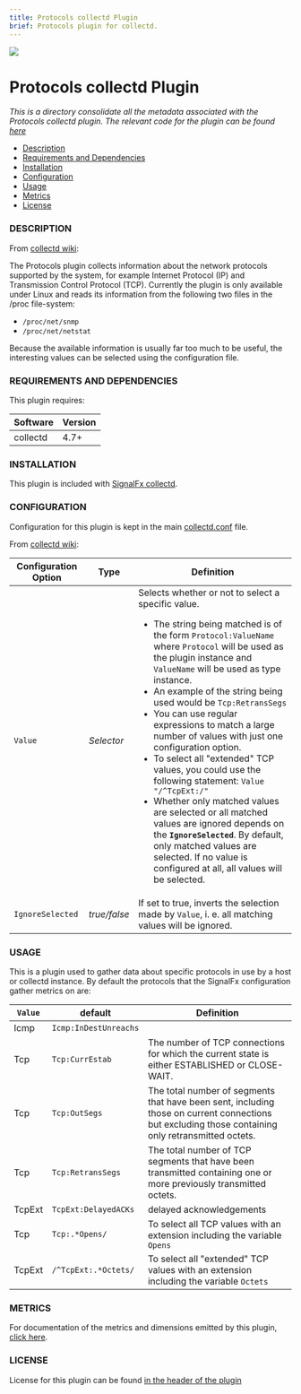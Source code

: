 ```yaml
---
title: Protocols collectd Plugin
brief: Protocols plugin for collectd.
---
```

![](https://github.com/signalfx/Integrations/blob/master/collectd/img/integrations_collectd.png)
# Protocols collectd Plugin

_This is a directory consolidate all the metadata associated with the Protocols collectd plugin. The relevant code for the plugin can be found [here](https://github.com/signalfx/collectd/blob/master/src/protocols.c)_

- [Description](#description)
- [Requirements and Dependencies](#requirements-and-dependencies)
- [Installation](#installation)
- [Configuration](#configuration)
- [Usage](#usage)
- [Metrics](#metrics)
- [License](#license)

### DESCRIPTION

From [collectd wiki](https://collectd.org/wiki/index.php/Plugin:Protocols):

The Protocols plugin collects information about the network protocols supported by the system, for example Internet Protocol (IP) and Transmission Control Protocol (TCP). Currently the plugin is only available under Linux and reads its information from the following two files in the /proc file-system:

* `/proc/net/snmp`
* `/proc/net/netstat`

Because the available information is usually far too much to be useful, the interesting values can be selected using the configuration file.

### REQUIREMENTS AND DEPENDENCIES

This plugin requires:

| Software          | Version        |
|-------------------|----------------|
| collectd | 4.7+ |

### INSTALLATION

This plugin is included with [SignalFx collectd](https://github.com/signalfx/Integrations/tree/master/collectd).

### CONFIGURATION

Configuration for this plugin is kept in the main [collectd.conf](https://github.com/signalfx/Integrations/blob/master/collectd/collectd.conf) file.

From [collectd wiki](https://collectd.org/documentation/manpages/collectd.conf.5.shtml#plugin_protocols):

| Configuration Option | Type | Definition |
|----------------------|------|------------|
|`Value`| _Selector_ | Selects whether or not to select a specific value. <ul><li>The string being matched is of the form `Protocol:ValueName` where `Protocol` will be used as the plugin instance and `ValueName` will be used as type instance. </li><li> An example of the string being used would be `Tcp:RetransSegs` </li><li> You can use regular expressions to match a large number of values with just one configuration option. </li><li> To select all "extended" TCP values, you could use the following statement: `Value "/^TcpExt:/"` </li><li> Whether only matched values are selected or all matched values are ignored depends on the **`IgnoreSelected`**. By default, only matched values are selected. If no value is configured at all, all values will be selected.</li></ui>|
|`IgnoreSelected`| _true/false_ | If set to true, inverts the selection made by `Value`, i. e. all matching values will be ignored.|


### USAGE

This is a plugin used to gather data about specific protocols in use by a host or collectd instance. By default the protocols that the SignalFx configuration gather metrics on are:

| `Value` | default | Definition |
|----------------------|------|------------|
| Icmp |`Icmp:InDestUnreachs`| |
|Tcp|`Tcp:CurrEstab`| The number of TCP connections for which the current state is either ESTABLISHED or CLOSE- WAIT. |
|Tcp| `Tcp:OutSegs` | The total number of segments that have been sent, including those on current connections but excluding those containing only retransmitted octets. |
|Tcp | `Tcp:RetransSegs` | The total number of TCP segments that have been transmitted containing one or more previously transmitted octets. |
|TcpExt | `TcpExt:DelayedACKs` | delayed acknowledgements |
|Tcp | `Tcp:.*Opens/`|  To select all TCP values with an extension including the variable `Opens`|
|TcpExt| `/^TcpExt:.*Octets/` |To select all "extended" TCP values with an extension including the variable `Octets` |


### METRICS

For documentation of the metrics and dimensions emitted by this plugin, [click here](././docs).

### LICENSE

License for this plugin can be found [in the header of the plugin](https://github.com/signalfx/collectd/blob/master/src/protocols.c)
